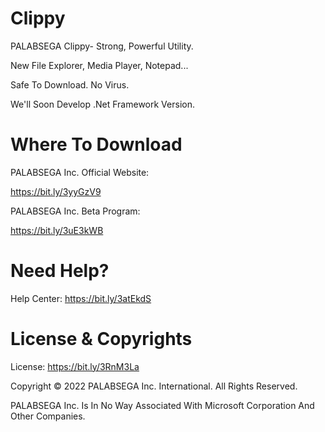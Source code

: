 # Clippy
PALABSEGA Clippy- Strong, Powerful Utility.

New File Explorer, Media Player, Notepad...

Safe To Download. No Virus.

We'll Soon Develop .Net Framework Version.

# Where To Download
PALABSEGA Inc. Official Website:

https://bit.ly/3yyGzV9

PALABSEGA Inc. Beta Program:

https://bit.ly/3uE3kWB

# Need Help?

Help Center: https://bit.ly/3atEkdS

# License & Copyrights
License: https://bit.ly/3RnM3La

Copyright © 2022 PALABSEGA Inc. International. 
All Rights Reserved.

PALABSEGA Inc. Is In No Way Associated With Microsoft Corporation And Other Companies.
